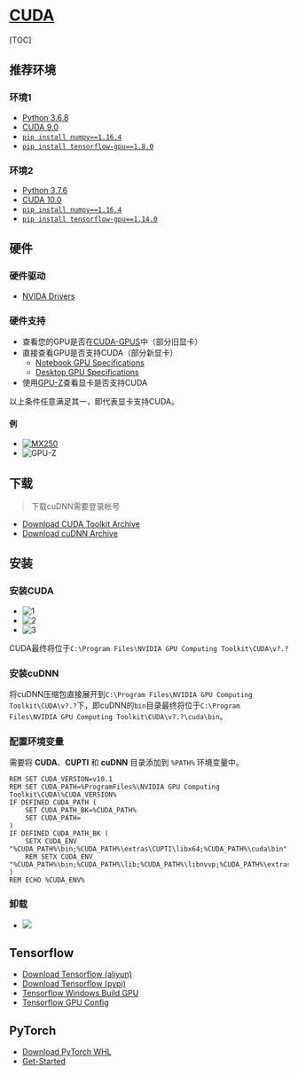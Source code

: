 <link rel="stylesheet" href="https://zhmhbest.gitee.io/hellomathematics/style/index.css">
<script src="https://zhmhbest.gitee.io/hellomathematics/style/index.js"></script>

# [CUDA](https://github.com/zhmhbest/HelloCUDA)

[TOC]

## 推荐环境

### 环境1

- [Python 3.6.8](https://www.python.org/downloads/release/python-368/)
- [CUDA 9.0](https://developer.nvidia.com/cuda-90-download-archive)
- [`pip install numpy==1.16.4`](https://pypi.org/project/numpy/1.16.4/)
- [`pip install tensorflow-gpu==1.8.0`](https://pypi.org/project/tensorflow-gpu/1.8.0/)

### 环境2

- [Python 3.7.6](https://www.python.org/downloads/release/python-376/)
- [CUDA 10.0](https://developer.nvidia.com/cuda-10.0-download-archive)
- [`pip install numpy==1.16.4`](https://pypi.org/project/numpy/1.16.4/)
- [`pip install tensorflow-gpu==1.14.0`](https://pypi.org/project/tensorflow-gpu/1.14.0/)

## 硬件

### 硬件驱动

- [NVIDA Drivers](https://www.nvidia.com/Download/index.aspx)

### 硬件支持

- 查看您的GPU是否在[CUDA-GPUS](https://developer.nvidia.com/cuda-gpus)中（部分旧显卡）
- 直接查看GPU是否支持CUDA（部分新显卡）
  - [Notebook GPU Specifications](https://www.geforce.cn/hardware/notebook-gpus)
  - [Desktop GPU Specifications](https://www.geforce.cn/hardware/desktop-gpus)
- 使用[GPU-Z](https://www.techpowerup.com/download/techpowerup-gpu-z/)查看显卡是否支持CUDA

<span class='highlight'>以上条件任意满足其一，即代表显卡支持CUDA。

#### 例

- [![MX250](./images/mx250.png)](https://www.geforce.cn/hardware/notebook-gpus/geforce-mx250/specifications)
- ![GPU-Z](images/GPU-Z.png)

## 下载

> 下载cuDNN需要登录帐号

<!--
    707215825@qq.com
    ZHmh542761
-->

- [Download CUDA Toolkit Archive](https://developer.nvidia.com/cuda-toolkit-archive)
- [Download cuDNN Archive](https://developer.nvidia.com/rdp/cudnn-archive)

## 安装

### 安装CUDA

- ![1](./images/could_not_find_compatible_graphics_hardware.png)
- ![2](./images/could_not_find_compatible_graphics_hardware_2.png)
- ![3](./images/could_not_find_compatible_graphics_hardware_3.png)

CUDA最终将位于`C:\Program Files\NVIDIA GPU Computing Toolkit\CUDA\v?.?`

### 安装cuDNN

将cuDNN压缩包直接展开到`C:\Program Files\NVIDIA GPU Computing Toolkit\CUDA\v?.?`下，即cuDNN的`bin`目录最终将位于`C:\Program Files\NVIDIA GPU Computing Toolkit\CUDA\v?.?\cuda\bin`。

### 配置环境变量

需要将 **CUDA**、**CUPTI** 和 **cuDNN** 目录添加到 `%PATH%` 环境变量中。

```batch
REM SET CUDA_VERSION=v10.1
REM SET CUDA_PATH=%ProgramFiles%\NVIDIA GPU Computing Toolkit\CUDA\%CUDA_VERSION%
IF DEFINED CUDA_PATH (
    SET CUDA_PATH_BK=%CUDA_PATH%
    SET CUDA_PATH=
)
IF DEFINED CUDA_PATH_BK (
    SETX CUDA_ENV "%CUDA_PATH%\bin;%CUDA_PATH%\extras\CUPTI\libx64;%CUDA_PATH%\cuda\bin"
    REM SETX CUDA_ENV "%CUDA_PATH%\bin;%CUDA_PATH%\lib;%CUDA_PATH%\libnvvp;%CUDA_PATH%\extras\CUPTI\libx64;%CUDA_PATH%\include;%CUDA_PATH%\cuda\bin"
)
REM ECHO %CUDA_ENV%
```

### 卸载

- ![](./images/uninstall.png)

## Tensorflow

- [Download Tensorflow (aliyun)](http://mirrors.aliyun.com/pypi/simple/tensorflow-gpu/)
- [Download Tensorflow (pypi)](https://pypi.org/project/tensorflow-gpu/#history)
- [Tensorflow Windows Build GPU](https://www.tensorflow.org/install/source_windows#gpu)
- [Tensorflow GPU Config](https://www.tensorflow.org/install/gpu)

## PyTorch

- [Download PyTorch WHL](https://download.pytorch.org/whl/torch_stable.html)
- [Get-Started](https://pytorch.org/get-started/locally/)
